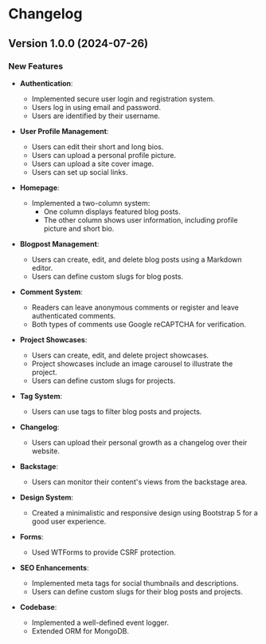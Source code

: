 # Changelog

## Version 1.0.0 (2024-07-26)

### New Features
- **Authentication**:
  - Implemented secure user login and registration system.
  - Users log in using email and password.
  - Users are identified by their username.

- **User Profile Management**:
  - Users can edit their short and long bios.
  - Users can upload a personal profile picture.
  - Users can upload a site cover image.
  - Users can set up social links.

- **Homepage**:
  - Implemented a two-column system:
    - One column displays featured blog posts.
    - The other column shows user information, including profile picture and short bio.

- **Blogpost Management**:
  - Users can create, edit, and delete blog posts using a Markdown editor.
  - Users can define custom slugs for blog posts.

- **Comment System**:
  - Readers can leave anonymous comments or register and leave authenticated comments.
  - Both types of comments use Google reCAPTCHA for verification.

- **Project Showcases**:
  - Users can create, edit, and delete project showcases.
  - Project showcases include an image carousel to illustrate the project.
  - Users can define custom slugs for projects.

- **Tag System**:
  - Users can use tags to filter blog posts and projects.

- **Changelog**:
  - Users can upload their personal growth as a changelog over their website.

- **Backstage**:
  - Users can monitor their content's views from the backstage area.

- **Design System**:
  - Created a minimalistic and responsive design using Bootstrap 5 for a good user experience.

- **Forms**:
  - Used WTForms to provide CSRF protection.

- **SEO Enhancements**:
  - Implemented meta tags for social thumbnails and descriptions.
  - Users can define custom slugs for their blog posts and projects.

- **Codebase**:
  - Implemented a well-defined event logger.
  - Extended ORM for MongoDB.
